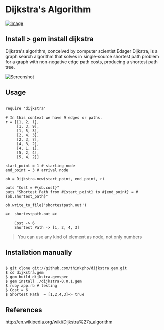 # Dijkstra's Algorithm 

[ ![Image](https://badge.fury.io/rb/dijkstra.svg "Image title") ](https://rubygems.org/gems/dijkstra "Badge")

## Install > gem install dijkstra 

Dijkstra's algorithm, conceived by computer scientist Edsger Dijkstra, is a graph search algorithm that solves in single-source
shortest path problem for a graph with non-negative edge path costs, producing a shortest path tree. 

![Screenshot](http://farm6.staticflickr.com/5572/15142640541_6ea1eb3d48.jpg)

## Usage

```

require 'dijkstra'

# In this context we have 9 edges or paths.
r = [[1, 2, 1],
     [1, 3, 9],
     [1, 5, 3],
     [2, 4, 3],
     [2, 3, 7],
     [4, 3, 2],
     [4, 1, 1],
     [5, 2, 4],
     [5, 4, 2]]

start_point = 1 # starting node
end_point = 3 # arrival node

ob = Dijkstra.new(start_point, end_point, r)

puts "Cost = #{ob.cost}"
puts "Shortest Path from #{start_point} to #{end_point} = #{ob.shortest_path}"

ob.write_to_file('shortestpath.out')

=>  shortestpath.out =>

    Cost -> 6
    Shortest Path -> [1, 2, 4, 3]

```

> You can use any kind of element as node, not only numbers

## Installation manually

```

$ git clone git://github.com/thinkphp/dijkstra.gem.git
$ cd dijkstra.gem
$ gem build dijkstra.gemspec
$ gem install ./dijkstra-0.0.1.gem
$ ruby app.rb # testing
$ Cost = 6
$ Shortest Path  = [1,2,4,3]=> true

```

## References
  http://en.wikipedia.org/wiki/Dijkstra%27s_algorithm
